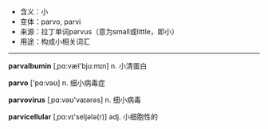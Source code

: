 - <span class="definition">含义：小</span>
- <span class="definition">变体：parvo, parvi</span>
- <span class="definition">来源：拉丁单词parvus（意为small或little，即小）</span>
- <span class="definition">用途：构成小相关词汇</span>

---

<span class="vocabulary">**parvalbumin**</span> [ˌpɑ:væl'bju:mɪn] n. 小清蛋白

<span class="vocabulary">**parvo**</span> ['pɑ:vəʊ] n. 细小病毒症

<span class="vocabulary">**parvovirus**</span> [ˌpɑ:vəʊ'vaɪərəs] n. 细小病毒

<span class="vocabulary">**parvicellular**</span> [ˌpɑ:vɪ'seljələ(r)] adj. 小细胞性的

